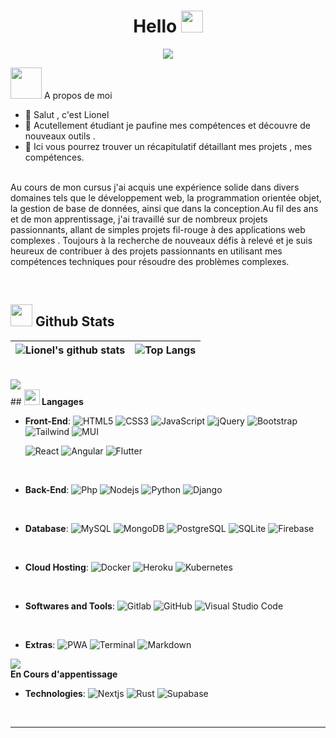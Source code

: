 <h1 align="center">  Hello <img src="https://media.giphy.com/media/hvRJCLFzcasrR4ia7z/giphy.gif" width="35"></h1>
<p align="center">

<img src="https://readme-typing-svg.herokuapp.com/?lines=Developpeur%20Full%20Stack;Working%20on%20new%20project&font=Pacifico&center=true&width=650&height=120&color=58a6ff&vCenter=true&size=45">
</p>
<picture><img src = "https://github.com/7oSkaaa/7oSkaaa/blob/main/Images/about_me.gif?raw=true" width = 50px></picture> A propos de moi


- 👋 Salut , c'est Lionel 
- 🌱 Acutellement étudiant je paufine mes compétences et découvre de nouveaux outils  .
- 🎯 Ici vous pourrez trouver un récapitulatif  détaillant  mes projets , mes compétences. 
<p>
<br>
Au cours de mon cursus j'ai acquis une expérience solide dans divers domaines tels que le développement web, la programmation orientée objet, la gestion de base de données, ainsi que dans la conception.Au fil des ans et de mon apprentissage, j'ai travaillé sur de nombreux projets passionnants, allant de simples projets fil-rouge à des applications web complexes . Toujours à la recherche de nouveaux défis à relevé et je suis heureux de contribuer à des projets passionnants en utilisant mes compétences techniques pour résoudre des problèmes complexes.</p>
    
<br>


## <img src="https://media.giphy.com/media/iY8CRBdQXODJSCERIr/giphy.gif" width="35"><b> Github Stats </b> 
 


 ![Lionel's github stats](https://github-readme-stats.vercel.app/api?username=LionAB&locale=fr&count_private=true&show_icons=true&theme=transparent) |![Top Langs](https://github-readme-stats.vercel.app/api/top-langs/?username=LionAB&locale=fr&layout=compact&theme=transparent&langs_count=12)
| --- | --- |
<br>
<img src="https://user-images.githubusercontent.com/73097560/115834477-dbab4500-a447-11eb-908a-139a6edaec5c.gif"><br>
## <img src="https://media2.giphy.com/media/QssGEmpkyEOhBCb7e1/giphy.gif?cid=ecf05e47a0n3gi1bfqntqmob8g9aid1oyj2wr3ds3mg700bl&rid=giphy.gif" width ="25"><b> Langages</b>

<br>

<p align="center">

- **Front-End**:
   ![HTML5](https://img.shields.io/badge/HTML5%20-%23E34F26.svg?style=for-the-badge&logo=html5&logoColor=white) ![CSS3](https://img.shields.io/badge/CSS%20-%231572B6.svg?style=for-the-badge&logo=css3&logoColor=white) ![JavaScript](https://img.shields.io/badge/JavaScript%20-%23F7DF1E.svg?style=for-the-badge&logo=javascript&logoColor=black) ![jQuery](https://img.shields.io/badge/jQuery%20-%230769AD.svg?style=for-the-badge&logo=jquery&logoColor=white)
    ![Bootstrap](https://img.shields.io/badge/Bootstrap%20-%23563D7C.svg?style=for-the-badge&logo=bootstrap&logoColor=white) ![Tailwind](https://img.shields.io/badge/Tailwind%20-%2338B2AC.svg?style=for-the-badge&logo=tailwind-css&logoColor=white) ![MUI](https://img.shields.io/badge/MUI-%230081CB.svg?style=for-the-badge&logo=mui&logoColor=white)
    
    ![React](https://img.shields.io/badge/React%20-%2320232a.svg?style=for-the-badge&logo=react&logoColor=%2361DAFB) ![Angular](https://img.shields.io/badge/Angular%20-%23DD0031.svg?style=for-the-badge&logo=angular&logoColor=white)
     ![Flutter](https://img.shields.io/badge/Flutter%20-%2335495e.svg?style=for-the-badge&logo=flutter&logoColor=blue)
<br>

- **Back-End**:
    ![Php](https://img.shields.io/badge/PHP%20-%23777BB4.svg?style=for-the-badge&logo=php&logoColor=white) ![Nodejs](https://img.shields.io/badge/Nodejs%20-%2343853D.svg?style=for-the-badge&logo=node.js&logoColor=white) ![Python](https://img.shields.io/badge/Python%20-3776AB.svg?style=for-the-badge&logo=python&logoColor=white) ![Django](https://img.shields.io/badge/Django%20-092E20.svg?style=for-the-badge&logo=django&logoColor=white)
    
<br>   

- **Database**:
    ![MySQL](https://img.shields.io/badge/MySQL-%2300f.svg?style=for-the-badge&logo=mysql&logoColor=white) ![MongoDB](https://img.shields.io/badge/MongoDB-%234ea94b.svg?style=for-the-badge&logo=mongodb&logoColor=white) ![PostgreSQL](https://img.shields.io/badge/PostgreSQL-%23316192.svg?style=for-the-badge&logo=postgresql&logoColor=white) ![SQLite](https://img.shields.io/badge/SQLite-%2307405e.svg?style=for-the-badge&logo=sqlite&logoColor=white) ![Firebase](https://img.shields.io/badge/firebase-%23039BE5.svg?style=for-the-badge&logo=firebase)

<br>


- **Cloud Hosting**:
    ![Docker](https://img.shields.io/badge/docker-%230db7ed.svg?style=for-the-badge&logo=docker&logoColor=white) ![Heroku](https://img.shields.io/badge/heroku-%23430098.svg?style=for-the-badge&logo=heroku&logoColor=white) ![Kubernetes](https://img.shields.io/badge/kubernetes-%23326ce5.svg?style=for-the-badge&logo=kubernetes&logoColor=white)
    
<br>

- **Softwares and Tools**:
    ![Gitlab](https://img.shields.io/badge/gitlab-%23181717.svg?style=for-the-badge&logo=gitlab)  ![GitHub](https://img.shields.io/badge/github-%23121011.svg?style=for-the-badge&logo=github&logoColor=white) ![Visual Studio Code](https://img.shields.io/badge/Visual%20Studio%20Code-0078d7.svg?style=for-the-badge&logo=visual-studio-code&logoColor=white)
  

<br>

- **Extras**:
    ![PWA](https://img.shields.io/badge/PWA%20-5A0FC8.svg?style=for-the-badge&logo=pwa&logoColor=white) ![Terminal](https://img.shields.io/badge/Terminal-%23054020?style=for-the-badge&logo=gnu-bash&logoColor=white) ![Markdown](https://img.shields.io/badge/markdown-%23000000.svg?style=for-the-badge&logo=markdown&logoColor=white)   


</p>
<img src="https://user-images.githubusercontent.com/73097560/115834477-dbab4500-a447-11eb-908a-139a6edaec5c.gif"><br
##  <img src="https://media2.giphy.com/media/QssGEmpkyEOhBCb7e1/giphy.gif?cid=ecf05e47a0n3gi1bfqntqmob8g9aid1oyj2wr3ds3mg700bl&rid=giphy.gif" width ="25"><b> En Cours d'appentissage</b>

<p align="center">

- **Technologies**:
      ![Nextjs](https://img.shields.io/badge/Nextjs%20-000000.svg?style=for-the-badge&logo=next.js&logoColor=white) ![Rust](https://img.shields.io/badge/RUST%20-000000.svg?style=for-the-badge&logo=rust&logoColor=red) ![Supabase](https://img.shields.io/badge/Supabase%20-3ECF8E.svg?style=for-the-badge&logo=supabase&logoColor=white)
  
    

</p>
<br/>

------

